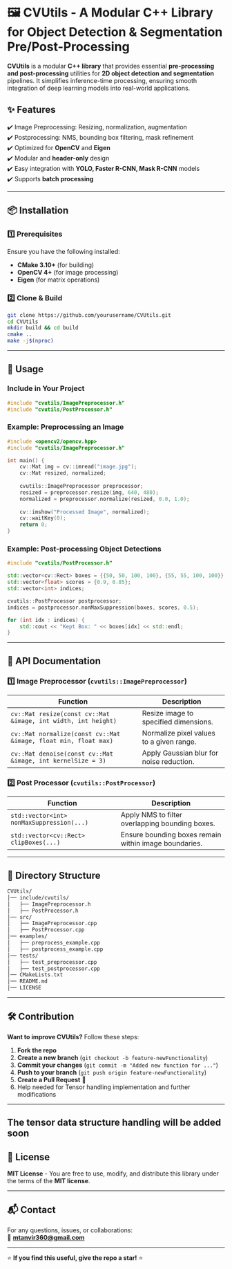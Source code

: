 
# 🖼️ CVUtils - A Modular C++ Library for Object Detection & Segmentation Pre/Post-Processing

**CVUtils** is a modular **C++ library** that provides essential **pre-processing and post-processing** utilities for **2D object detection and segmentation** pipelines. It simplifies inference-time processing, ensuring smooth integration of deep learning models into real-world applications.

## ✨ Features  
✔️ Image Preprocessing: Resizing, normalization, augmentation  
✔️ Postprocessing: NMS, bounding box filtering, mask refinement  
✔️ Optimized for **OpenCV** and **Eigen**  
✔️ Modular and **header-only** design  
✔️ Easy integration with **YOLO, Faster R-CNN, Mask R-CNN** models  
✔️ Supports **batch processing**  

---

## 📦 Installation  

### **1️⃣ Prerequisites**
Ensure you have the following installed:
- **CMake 3.10+** (for building)
- **OpenCV 4+** (for image processing)
- **Eigen** (for matrix operations)

### **2️⃣ Clone & Build**
```bash
git clone https://github.com/yourusername/CVUtils.git
cd CVUtils
mkdir build && cd build
cmake ..
make -j$(nproc)
```

---

## 🚀 Usage  

### **Include in Your Project**
```cpp
#include "cvutils/ImagePreprocessor.h"
#include "cvutils/PostProcessor.h"
```

### **Example: Preprocessing an Image**
```cpp
#include <opencv2/opencv.hpp>
#include "cvutils/ImagePreprocessor.h"

int main() {
    cv::Mat img = cv::imread("image.jpg");
    cv::Mat resized, normalized;
    
    cvutils::ImagePreprocessor preprocessor;
    resized = preprocessor.resize(img, 640, 480);
    normalized = preprocessor.normalize(resized, 0.0, 1.0);
    
    cv::imshow("Processed Image", normalized);
    cv::waitKey(0);
    return 0;
}
```

### **Example: Post-processing Object Detections**
```cpp
#include "cvutils/PostProcessor.h"

std::vector<cv::Rect> boxes = {{50, 50, 100, 100}, {55, 55, 100, 100}};
std::vector<float> scores = {0.9, 0.85};
std::vector<int> indices;

cvutils::PostProcessor postprocessor;
indices = postprocessor.nonMaxSuppression(boxes, scores, 0.5);

for (int idx : indices) {
    std::cout << "Kept Box: " << boxes[idx] << std::endl;
}
```

---

## 📖 API Documentation  

### **1️⃣ Image Preprocessor (`cvutils::ImagePreprocessor`)**
| Function | Description |
|----------|------------|
| `cv::Mat resize(const cv::Mat &image, int width, int height)` | Resize image to specified dimensions. |
| `cv::Mat normalize(const cv::Mat &image, float min, float max)` | Normalize pixel values to a given range. |
| `cv::Mat denoise(const cv::Mat &image, int kernelSize = 3)` | Apply Gaussian blur for noise reduction. |

### **2️⃣ Post Processor (`cvutils::PostProcessor`)**
| Function | Description |
|----------|------------|
| `std::vector<int> nonMaxSuppression(...)` | Apply NMS to filter overlapping bounding boxes. |
| `std::vector<cv::Rect> clipBoxes(...)` | Ensure bounding boxes remain within image boundaries. |

---

## 🔧 Directory Structure  

```bash
CVUtils/
│── include/cvutils/
│   ├── ImagePreprocessor.h
│   ├── PostProcessor.h
│── src/
│   ├── ImagePreprocessor.cpp
│   ├── PostProcessor.cpp
│── examples/
│   ├── preprocess_example.cpp
│   ├── postprocess_example.cpp
│── tests/
│   ├── test_preprocessor.cpp
│   ├── test_postprocessor.cpp
│── CMakeLists.txt
│── README.md
│── LICENSE
```

---

## 🛠️ Contribution  

**Want to improve CVUtils?** Follow these steps:  
1. **Fork the repo**  
2. **Create a new branch** (`git checkout -b feature-newFunctionality`)  
3. **Commit your changes** (`git commit -m "Added new function for ..."`)  
4. **Push to your branch** (`git push origin feature-newFunctionality`)  
5. **Create a Pull Request** 🚀 
6. Help needed for Tensor handling implementation and further modifications

---

## The tensor data structure handling will be added soon

## 📜 License  

**MIT License** - You are free to use, modify, and distribute this library under the terms of the **MIT license**.

---

## 📬 Contact  

For any questions, issues, or collaborations:  
📧 **mtanvir360@gmail.com**  


---

⭐ **If you find this useful, give the repo a star!** ⭐  

